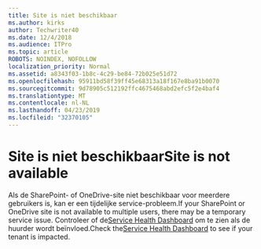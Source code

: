 ```yaml
---
title: Site is niet beschikbaar
ms.author: kirks
author: Techwriter40
ms.date: 12/4/2018
ms.audience: ITPro
ms.topic: article
ROBOTS: NOINDEX, NOFOLLOW
localization_priority: Normal
ms.assetid: a8343f03-1b8c-4c29-be84-72b025e51d72
ms.openlocfilehash: 95911bd58f39ff45e68313a18f167e8ba91b0070
ms.sourcegitcommit: 9d78905c512192ffc4675468abd2efc5f2e4baf4
ms.translationtype: MT
ms.contentlocale: nl-NL
ms.lasthandoff: 04/23/2019
ms.locfileid: "32370105"
---
```

# <a name="site-is-not-available"></a><span data-ttu-id="e043c-102">Site is niet beschikbaar</span><span class="sxs-lookup"><span data-stu-id="e043c-102">Site is not available</span></span>

<span data-ttu-id="e043c-103">Als de SharePoint- of OneDrive-site niet beschikbaar voor meerdere gebruikers is, kan er een tijdelijke service-probleem.</span><span class="sxs-lookup"><span data-stu-id="e043c-103">If your SharePoint or OneDrive site is not available to multiple users, there may be a temporary service issue.</span></span> <span data-ttu-id="e043c-104">Controleer of de[Service Health Dashboard](https://admin.microsoft.com/AdminPortal/Home#/servicehealth) om te zien als de huurder wordt beïnvloed.</span><span class="sxs-lookup"><span data-stu-id="e043c-104">Check the[Service Health Dashboard](https://admin.microsoft.com/AdminPortal/Home#/servicehealth) to see if your tenant is impacted.</span></span> 
  

